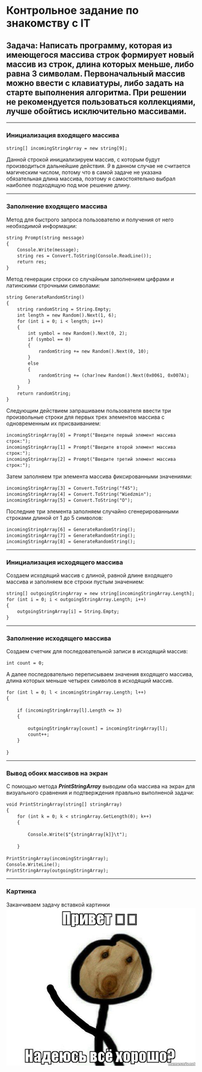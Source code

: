 # Контрольное задание по знакомству с IT

## **Задача: Написать программу, которая из имеющегося массива строк формирует новый массив из строк, длина которых меньше, либо равна 3 символам. Первоначальный массив можно ввести с клавиатуры, либо задать на старте выполнения алгоритма. При решении не рекомендуется пользоваться коллекциями, лучше обойтись исключительно массивами.**
***

### Инициализация входящего массива

    string[] incomingStringArray = new string[9];

Данной строкой инициализируем массив, с которым будут производиться дальнейшие действия. *9* в данном случае не считается магическим числом, потому что в самой задаче не указана обязательная длина массива, поэтому я самостоятельно выбрал наиболее подходящую под мое решение длину.
***
### Заполнение входящего массива
Метод для быстрого запроса пользователю и получения от него необходимой информации:

    string Prompt(string message)
    {
        Console.Write(message);
        string res = Convert.ToString(Console.ReadLine());
        return res;
    }
Метод генерации строки со случайным заполнением цифрами и латинскими строчными символами:

    string GenerateRandomString()
    {
        string randomString = String.Empty;
        int length = new Random().Next(1, 6);
        for (int i = 0; i < length; i++)
        {
            int symbol = new Random().Next(0, 2);
            if (symbol == 0)
            {
                randomString += new Random().Next(0, 10);
            }
            else
            {
                randomString += (char)new Random().Next(0x0061, 0x007A);
            }
        }
        return randomString;
    }


Следующим действием запрашиваем пользователя ввести три произвольные строки для первых трех элементов массива с одновременным их присваиванием:

    incomingStringArray[0] = Prompt("Введите первый элемент массива строк:");
    incomingStringArray[1] = Prompt("Введите второй элемент массива строк:");
    incomingStringArray[2] = Prompt("Введите третий элемент массива строк:");

Затем заполняем три элемента массива фиксированными значениями:

    incomingStringArray[3] = Convert.ToString("f45");
    incomingStringArray[4] = Convert.ToString("Wiedzmin");
    incomingStringArray[5] = Convert.ToString("O");

Последние три элемента заполняем случайно сгенерированными строками длиной от 1 до 5 символов:

    incomingStringArray[6] = GenerateRandomString();
    incomingStringArray[7] = GenerateRandomString();
    incomingStringArray[8] = GenerateRandomString();
***
### Инициализация исходящего массива

Создаем исходящий массив с длиной, равной длине входящего массива и заполняем все строки пустым значением:

    string[] outgoingStringArray = new string[incomingStringArray.Length];
    for (int i = 0; i < outgoingStringArray.Length; i++)
    {
        outgoingStringArray[i] = String.Empty;
    }
***
### Заполнение исходящего массива

Создаем счетчик для последовательной записи в исходящий массив:

    int count = 0;

А далее последовательно переписываем значения входящего массива, длина которых меньше четырех символов в исходящий массив.

    for (int l = 0; l < incomingStringArray.Length; l++)
    {

        if (incomingStringArray[l].Length <= 3)
        {

            outgoingStringArray[count] = incomingStringArray[l];
            count++;
        }

    }
***
### Вывод обоих массивов на экран
 
С помощью метода ***PrintStringArray*** выводим оба массива на экран для визуального сравнения и подтверждения правльно выполненой задачи:

    void PrintStringArray(string[] stringArray)
    {
        for (int k = 0; k < stringArray.GetLength(0); k++)
        {

            Console.Write($"{stringArray[k]}\t");

        }

    PrintStringArray(incomingStringArray);
    Console.WriteLine();
    PrintStringArray(outgoingStringArray);
***
### Картинка
Заканчиваем задачу вставкой картинки
![Тут должна быть картинка :(](%D0%9A%D0%B0%D1%80%D1%82%D0%B8%D0%BD%D0%BA%D0%B0.jpg)